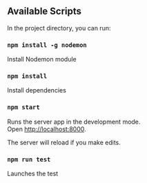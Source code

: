 ## Available Scripts

In the project directory, you can run:

### `npm install -g nodemon`

Install Nodemon module

### `npm install`

Install dependencies

### `npm start`

Runs the server app in the development mode.<br>
Open [http://localhost:8000](http://localhost:5000).

The server will reload if you make edits.<br>

### `npm run test`

Launches the test 
